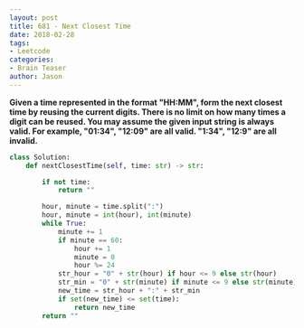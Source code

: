 ```yaml
---
layout: post
title: 681 - Next Closest Time
date: 2018-02-28
tags:
- Leetcode
categories:
- Brain Teaser
author: Jason
---
```

**Given a time represented in the format "HH:MM", form the next closest time by reusing the current digits. There is no limit on how many times a digit can be reused. You may assume the given input string is always valid. For example, "01:34", "12:09" are all valid. "1:34", "12:9" are all invalid.**


```python
class Solution:
    def nextClosestTime(self, time: str) -> str:

        if not time:
            return ""

        hour, minute = time.split(":")
        hour, minute = int(hour), int(minute)
        while True:
            minute += 1
            if minute == 60:
                hour += 1
                minute = 0
                hour %= 24
            str_hour = "0" + str(hour) if hour <= 9 else str(hour)
            str_min = "0" + str(minute) if minute <= 9 else str(minute)
            new_time = str_hour + ":" + str_min
            if set(new_time) <= set(time):
                return new_time
        return ""
```
